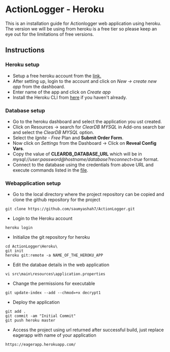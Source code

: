 # ActionLogger - Heroku

This is an installation guide for Actionlogger web application using heroku. The version we will be using from heroku is a free tier so please keep an eye out for the limitations of free versions.

## Instructions

### Heroku setup

- Setup a free heroku account from the [link.](https://signup.heroku.com/)
- After setting up, login to the account and click on *New -> create new app* from the dashboard.
- Enter name of the app and click on *Create app*
- Install the Heroku CLI from [here](https://devcenter.heroku.com/articles/heroku-cli#download-and-install) if you haven't already.

###  Database setup

- Go to the heroku dashboard and select the application you ust created.
- Click on Resources -> search for *ClearDB MYSQL* in Add-ons search bar and select the *ClearDB MYSQL* option.
- Select the *Ignite - Free* Plan and **Submit Order Form**.
- Now click on *Settings* from the Dashboard -> Click on **Reveal Config Vars**.
- Copy the value of **CLEARDB_DATABASE_URL** which will be in *mysql://user:password@hostname/database?reconnect=true* format.
- Connect to the database using the credentials from above URL and execute commands listed in the [file](https://github.com/saumyashah7/ActionLogger/blob/master/Heroku/initdb/start.sql).

### Webapplication setup

- Go to the local directory where the project repository can be copied and clone the github repository for the project
```
git clone https://github.com/saumyashah7/ActionLogger.git
```

- Login to the Heroku account
```
heroku login
```

- Initialize the git repository for heroku
```
cd ActionLogger\Heroku\
git init
heroku git:remote -a NAME_OF_THE_HEROKU_APP
```

- Edit the databae details in the web application
```
vi src\main\resources\application.properties
```

- Change the permissions for executable
```
git update-index --add --chmod=+x decrypt1
```

- Deploy the application 
```
git add .
git commit -am "Initial Commit"
git push heroku master
```

- Access the project using url returned after successful build, just replace eagerapp with name of your application
```
https://eagerapp.herokuapp.com/
```

